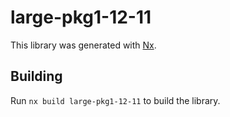# large-pkg1-12-11

This library was generated with [Nx](https://nx.dev).

## Building

Run `nx build large-pkg1-12-11` to build the library.
